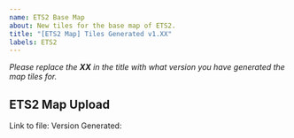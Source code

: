 ```yaml
---
name: ETS2 Base Map
about: New tiles for the base map of ETS2.
title: "[ETS2 Map] Tiles Generated v1.XX"
labels: ETS2
---
```


*Please replace the **XX** in the title with what version you have generated the map tiles for.*

## ETS2 Map Upload

Link to file:
Version Generated: